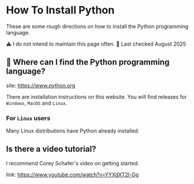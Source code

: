 # How To Install Python
These are some rough directions on how to install the Python programming language.

⚠️ I do not intend to maintain this page often.
📆 Last checked August 2025

## 🐍 Where can I find the Python programming language?

site: https://www.python.org

There are installation instructions on this website. You will find releases for `Windows`, `MacOS` and `Linux`.

### For `Linux` users
Many Linux distributions have Python already installed.

## Is there a video tutorial?
I recommend Corey Schafer's video on getting started.

link: https://www.youtube.com/watch?v=YYXdXT2l-Gg